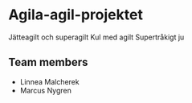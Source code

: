 # Agila-agil-projektet
Jätteagilt och superagilt
Kul med agilt
Supertråkigt ju

Team members
------------
- Linnea Malcherek
- Marcus Nygren
